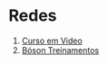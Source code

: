# Redes

1. [Curso em Video](./redes_curso_em_video)
2. [Bóson Treinamentos](./redes_boson_treinamentos.md)